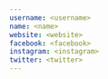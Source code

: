 ```yaml
---
username: <username>
name: <name>
website: <website>
facebook: <facebook>
instagram: <instagram>
twitter: <twitter>
---
```

<description>